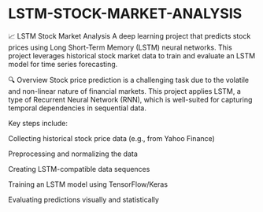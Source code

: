 # LSTM-STOCK-MARKET-ANALYSIS
📈 LSTM Stock Market Analysis
A deep learning project that predicts stock prices using Long Short-Term Memory (LSTM) neural networks. This project leverages historical stock market data to train and evaluate an LSTM model for time series forecasting.

🔍 Overview
Stock price prediction is a challenging task due to the volatile and non-linear nature of financial markets. This project applies LSTM, a type of Recurrent Neural Network (RNN), which is well-suited for capturing temporal dependencies in sequential data.

Key steps include:

Collecting historical stock price data (e.g., from Yahoo Finance)

Preprocessing and normalizing the data

Creating LSTM-compatible data sequences

Training an LSTM model using TensorFlow/Keras

Evaluating predictions visually and statistically
